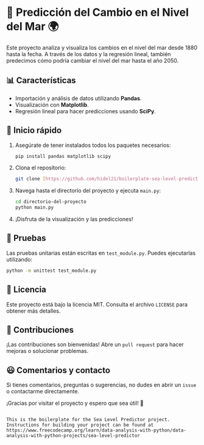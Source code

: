 
# 🌊 Predicción del Cambio en el Nivel del Mar 🌍

Este proyecto analiza y visualiza los cambios en el nivel del mar desde 1880 hasta la fecha. A través de los datos y la regresión lineal, también predecimos cómo podría cambiar el nivel del mar hasta el año 2050.

## 📊 Características

- Importación y análisis de datos utilizando **Pandas**.
- Visualización con **Matplotlib**.
- Regresión lineal para hacer predicciones usando **SciPy**.

## 🚀 Inicio rápido

1. Asegúrate de tener instalados todos los paquetes necesarios:
   ```bash
   pip install pandas matplotlib scipy
   ```

2. Clona el repositorio:
   ```bash
   git clone [https://github.com/hidel21/boilerplate-sea-level-predictor]
   ```

3. Navega hasta el directorio del proyecto y ejecuta `main.py`:
   ```bash
   cd directorio-del-proyecto
   python main.py
   ```

4. ¡Disfruta de la visualización y las predicciones!

## 🤖 Pruebas

Las pruebas unitarias están escritas en `test_module.py`. Puedes ejecutarlas utilizando:

```bash
python -m unittest test_module.py
```

## 📜 Licencia

Este proyecto está bajo la licencia MIT. Consulta el archivo `LICENSE` para obtener más detalles.

## 🤝 Contribuciones

¡Las contribuciones son bienvenidas! Abre un `pull request` para hacer mejoras o solucionar problemas.

## 😃 Comentarios y contacto

Si tienes comentarios, preguntas o sugerencias, no dudes en abrir un `issue` o contactarme directamente.

¡Gracias por visitar el proyecto y espero que sea útil! 🌟
```

This is the boilerplate for the Sea Level Predictor project. Instructions for building your project can be found at https://www.freecodecamp.org/learn/data-analysis-with-python/data-analysis-with-python-projects/sea-level-predictor
